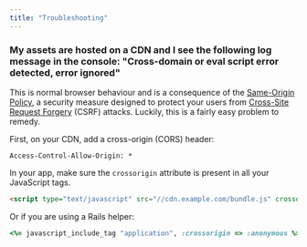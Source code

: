 ```yaml
---
title: "Troubleshooting"
---
```


### My assets are hosted on a CDN and I see the following log message in the console: "Cross-domain or eval script error detected, error ignored"

This is normal browser behaviour and is a consequence of the [Same-Origin Policy](https://developer.mozilla.org/en-US/docs/Web/Security/Same-origin_policy), a security measure designed to protect your users from [Cross-Site Request Forgery](https://www.owasp.org/index.php/Cross-Site_Request_Forgery_(CSRF)) (CSRF) attacks. Luckily, this is a fairly easy problem to remedy.

First, on your CDN, add a cross-origin (CORS) header:

```
Access-Control-Allow-Origin: *
```

In your app, make sure the `crossorigin` attribute is present in all your JavaScript tags.

```html
<script type="text/javascript" src="//cdn.example.com/bundle.js" crossorigin="anonymous">
```

Or if you are using a Rails helper:

```ruby
<%= javascript_include_tag "application", :crossorigin => :anonymous %>
```
